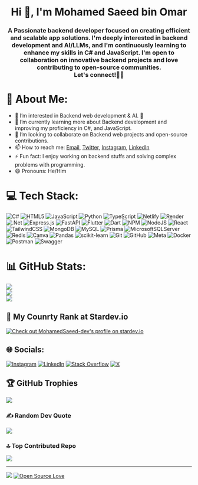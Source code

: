 <h1 align="center">Hi 👋, I'm Mohamed Saeed bin Omar</h1>
<h3 align="center">A Passionate backend developer focused on creating efficient and scalable app solutions. I'm deeply interested in backend development and AI/LLMs, and I'm continuously learning to enhance my skills in C# and JavaScript. I'm open to collaboration on innovative backend projects and love contributing to open-source communities. <br>Let's connect!🧑‍💻</br></h3>

# 💫 About Me:
- 👀 I’m interested in Backend web development & AI. 🤖
- 🌱 I’m currently learning more about Backend development and improving my proficiency in C#, and JavaScript.
- 💞️ I’m looking to collaborate on Backend web projects and open-source contributions.
- 📫 How to reach me: [Email](mailto:mohamedsas966@gmail.com), [Twitter](https://x.com/MohamedSa_dev), [Instagram](https://instagram.com/mohamedsa.dev), [LinkedIn](https://linkedin.com/in/mohamed-saeed-bin-omar)
- ⚡ Fun fact: I enjoy working on backend stuffs and solving complex problems with programming.
- 😄 Pronouns: He/Him

# 💻 Tech Stack:
![C#](https://img.shields.io/badge/c%23-%23239120.svg?style=flat-square&logo=csharp&logoColor=white) ![HTML5](https://img.shields.io/badge/html5-%23E34F26.svg?style=flat-square&logo=html5&logoColor=white) ![JavaScript](https://img.shields.io/badge/javascript-%23323330.svg?style=flat-square&logo=javascript&logoColor=%23F7DF1E) ![Python](https://img.shields.io/badge/python-3670A0?style=flat-square&logo=python&logoColor=ffdd54) ![TypeScript](https://img.shields.io/badge/typescript-%23007ACC.svg?style=flat-square&logo=typescript&logoColor=white) ![Netlify](https://img.shields.io/badge/netlify-%23000000.svg?style=flat-square&logo=netlify&logoColor=#00C7B7) ![Render](https://img.shields.io/badge/Render-%46E3B7.svg?style=flat-square&logo=render&logoColor=white) ![.Net](https://img.shields.io/badge/.NET-5C2D91?style=flat-square&logo=.net&logoColor=white) ![Express.js](https://img.shields.io/badge/express.js-%23404d59.svg?style=flat-square&logo=express&logoColor=%2361DAFB) ![FastAPI](https://img.shields.io/badge/FastAPI-005571?style=flat-square&logo=fastapi) ![Flutter](https://img.shields.io/badge/Flutter-%2302569B.svg?style=flat-square&logo=Flutter&logoColor=white) ![Dart](https://img.shields.io/badge/dart-%230175C2.svg?style=flat-square&logo=dart&logoColor=white) ![NPM](https://img.shields.io/badge/NPM-%23CB3837.svg?style=flat-square&logo=npm&logoColor=white) ![NodeJS](https://img.shields.io/badge/node.js-6DA55F?style=flat-square&logo=node.js&logoColor=white) ![React](https://img.shields.io/badge/react-%2320232a.svg?style=flat-square&logo=react&logoColor=%2361DAFB) ![TailwindCSS](https://img.shields.io/badge/tailwindcss-%2338B2AC.svg?style=flat-square&logo=tailwind-css&logoColor=white) ![MongoDB](https://img.shields.io/badge/MongoDB-%234ea94b.svg?style=flat-square&logo=mongodb&logoColor=white) ![MySQL](https://img.shields.io/badge/mysql-4479A1.svg?style=flat-square&logo=mysql&logoColor=white) ![Prisma](https://img.shields.io/badge/Prisma-3982CE?style=flat-square&logo=Prisma&logoColor=white) ![MicrosoftSQLServer](https://img.shields.io/badge/Microsoft%20SQL%20Server-CC2927?style=flat-square&logo=microsoft%20sql%20server&logoColor=white) ![Redis](https://img.shields.io/badge/redis-%23DD0031.svg?style=flat-square&logo=redis&logoColor=white) ![Canva](https://img.shields.io/badge/Canva-%2300C4CC.svg?style=flat-square&logo=Canva&logoColor=white) ![Pandas](https://img.shields.io/badge/pandas-%23150458.svg?style=flat-square&logo=pandas&logoColor=white) ![scikit-learn](https://img.shields.io/badge/scikit--learn-%23F7931E.svg?style=flat-square&logo=scikit-learn&logoColor=white) ![Git](https://img.shields.io/badge/git-%23F05033.svg?style=flat-square&logo=git&logoColor=white) ![GitHub](https://img.shields.io/badge/github-%23121011.svg?style=flat-square&logo=github&logoColor=white) ![Meta](https://img.shields.io/badge/Meta-%230467DF.svg?style=flat-square&logo=Meta&logoColor=white) ![Docker](https://img.shields.io/badge/docker-%230db7ed.svg?style=flat-square&logo=docker&logoColor=white) ![Postman](https://img.shields.io/badge/Postman-FF6C37?style=flat-square&logo=postman&logoColor=white) ![Swagger](https://img.shields.io/badge/-Swagger-%23Clojure?style=flat-square&logo=swagger&logoColor=white)
# 📊 GitHub Stats:
![](https://github-readme-stats.vercel.app/api?username=MohamedSaeed-dev&theme=blue_navy&hide_border=false&include_all_commits=false&count_private=false)<br/>
![](https://github-readme-streak-stats.herokuapp.com/?user=MohamedSaeed-dev&theme=blue_navy&hide_border=false)<br/>
![](https://github-readme-stats.vercel.app/api/top-langs/?username=MohamedSaeed-dev&theme=blue_navy&hide_border=false&include_all_commits=false&count_private=false&layout=compact)

## 🥇 My Counrty Rank at Stardev.io
[![Check out MohamedSaeed-dev's profile on stardev.io](https://stardev.io/developers/MohamedSaeed-dev/badge/languages/country.svg)](https://stardev.io/developers/MohamedSaeed-dev)

## 🌐 Socials:
[![Instagram](https://img.shields.io/badge/Instagram-%23E4405F.svg?logo=Instagram&logoColor=white)](https://instagram.com/mohamedsa.dev) [![LinkedIn](https://img.shields.io/badge/LinkedIn-%230077B5.svg?logo=linkedin&logoColor=white)](https://linkedin.com/in/mohamed-saeed-bin-omar) [![Stack Overflow](https://img.shields.io/badge/-Stackoverflow-FE7A16?logo=stack-overflow&logoColor=white)](https://stackoverflow.com/users/24899979/mohamed-saeed-bin-omar) [![X](https://img.shields.io/badge/X-black.svg?logo=X&logoColor=white)](https://x.com/MohamedSa_dev) 


## 🏆 GitHub Trophies
![](https://github-profile-trophy.vercel.app/?username=MohamedSaeed-dev&theme=blue_navy&no-frame=false&no-bg=false&margin-w=4)

### ✍️ Random Dev Quote
![](https://quotes-github-readme.vercel.app/api?type=horizontal&theme=merko)

### 🔝 Top Contributed Repo
![](https://github-contributor-stats.vercel.app/api?username=MohamedSaeed-dev&limit=5&theme=blue_navy&combine_all_yearly_contributions=true)

---
[![](https://visitcount.itsvg.in/api?id=MohamedSaeed-dev&icon=2&color=1)](https://visitcount.itsvg.in) [![Open Source Love](https://firstcontributions.github.io/open-source-badges/badges/open-source-v1/open-source-150x25.png)](https://github.com/firstcontributions/open-source-badges)

<!-- Proudly created with GPRM ( https://gprm.itsvg.in ) -->
